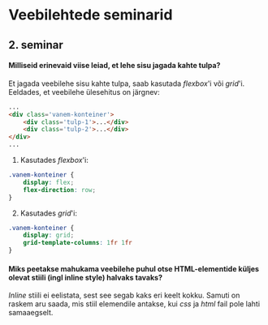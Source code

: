 # Veebilehtede seminarid  
  
## 2. seminar  

#### Milliseid erinevaid viise leiad, et lehe sisu jagada kahte tulpa?  
  
Et jagada veebilehe sisu kahte tulpa, saab kasutada _flexbox_'i või _grid_'i.  
Eeldades, et veebilehe ülesehitus on järgnev:
```html
...
<div class='vanem-konteiner'>
    <div class='tulp-1'>...</div>
    <div class='tulp-2'>...</div>
</div>
...
```  

1. Kasutades _flexbox_'i:
```css
.vanem-konteiner {
    display: flex;
    flex-direction: row;
}
```

2. Kasutades _grid_'i:
```css
.vanem-konteiner {
    display: grid;
    grid-template-columns: 1fr 1fr
}
```

#### Miks peetakse mahukama veebilehe puhul otse HTML-elementide küljes olevat stiili (ingl inline style) halvaks tavaks?

_Inline_ stiili ei eelistata, sest see segab kaks eri keelt kokku. Samuti on raskem aru saada, mis stiil elemendile antakse, kui _css_ ja _html_ fail pole lahti samaaegselt.